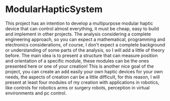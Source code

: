# ModularHapticSystem
This project has an intention to develop a multipurpose modular haptic device that can control almost everything, it must be cheap, easy to build and implement in other projects. The analysis considering a complete engineering approach, so you can expect a mathematical, programming and electronics considerations, of course, I don't expect a complete background or understanding of some parts of the analysis, so I will add a little of theory before.   The main idea is to present a structure that can measure position and orientation of a specific module, these modules can be the ones presented here or one of your creation! This is another nice goal of the project, you can create an add easily your own haptic devices for your own needs, the aspects of creation can be a little difficult, for this reason, I will present at least four modules of my creation with applications in robotics, like controls for robotics arms or surgery robots, perception in virtual environments and pc control.

